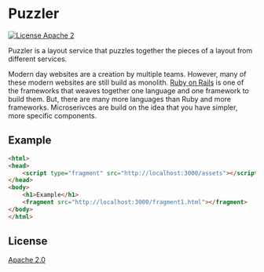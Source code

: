 # Puzzler

[![License Apache 2](https://img.shields.io/badge/License-Apache2-blue.svg)](https://www.apache.org/licenses/LICENSE-2.0)

Puzzler is a layout service that puzzles together the pieces of a layout from different services.

Modern day websites are a creation by multiple teams. However, many of these modern websites are still build as monolith. [Ruby on Rails](https://rubyonrails.org/) is one of the frameworks that weaves together one language and one framework to build them. But, there are many more languages than Ruby and more frameworks. Microserivces are build on the idea that you have simpler, more specific components.

## Example

```html
<html>
<head>
    <script type="fragment" src="http://localhost:3000/assets"></script>
</head>
<body>
    <h1>Example</h1>
    <fragment src="http://localhost:3000/fragment1.html"></fragment>
</body>
</html>

```

## License

[Apache 2.0](/LICENSE)
